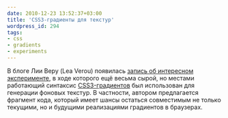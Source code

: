 ```yaml
---
date: 2010-12-23 13:52:37+03:00
title: 'CSS3-градиенты для текстур'
wordpress_id: 294
tags:
- css
- gradients
- experiments
---
```


В блоге Лии Веру (Lea Verou) появилась [запись об интересном эксперименте][1], в ходе которого ещё весьма сырой, но местами работающий синтаксис [CSS3-градиентов][2] был использован для генерации фоновых текстур. В частности, автором предлагается фрагмент кода, который имеет шансы остаться совместимым не только текущими, но и будущими реализациями градиентов в браузерах.

[1]: http://leaverou.me/2010/12/checkered-stripes-other-background-patterns-with-css3-gradients/
[2]: http://dev.w3.org/csswg/css3-images/#gradients
